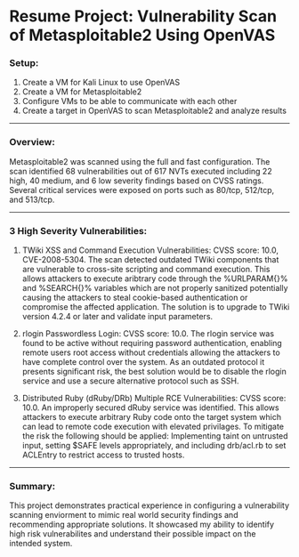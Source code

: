 # Resume Project: Vulnerability Scan of Metasploitable2 Using OpenVAS

### Setup:
1. Create a VM for Kali Linux to use OpenVAS
2. Create a VM for Metasploitable2
3. Configure VMs to be able to communicate with each other
4. Create a target in OpenVAS to scan Metasploitable2 and analyze results

---
### Overview:
Metasploitable2 was scanned using the full and fast configuration. The scan identified 68 vulnerabilities out of 617 NVTs executed including 22 high, 40 medium, and 6 low severity findings based on CVSS ratings. Several critical services were exposed on ports such as 80/tcp, 512/tcp, and 513/tcp.

---

### 3 High Severity Vulnerabilities:

1. TWiki XSS and Command Execution Vulnerabilities: CVSS score: 10.0, CVE-2008-5304. The scan detected outdated TWiki components that are vulnerable to cross-site scripting and command execution. This allows attackers to execute aribtrary code through the %URLPARAM{}% and %SEARCH{}% variables which are not properly sanitized potentially causing the attackers to steal cookie-based authentication or compromise the affected application. The solution is to upgrade to TWiki version 4.2.4 or later and validate input parameters.

2. rlogin Passwordless Login: CVSS score: 10.0. The rlogin service was found to be active without requiring password authentication, enabling remote users root access without credentials allowing the attackers to have complete control over the system. As an outdated protocol it presents significant risk, the best solution would be to disable the rlogin service and use a secure alternative protocol such as SSH.

3. Distributed Ruby (dRuby/DRb) Multiple RCE Vulnerabilities: CVSS score: 10.0. An improperly secured dRuby service was identified. This allows attackers to execute arbitrary Ruby code onto the target system which can lead to remote code execution with elevated privilages. To mitigate the risk the following should be applied: Implementing taint on untrusted input, setting $SAFE levels appropriately, and including drb/acl.rb to set ACLEntry to restrict access to trusted hosts.

---
### Summary:
This project demonstrates practical experience in configuring a vulnerability scanning enviorment to mimic real world security findings and recommending appropriate solutions. It showcased my ability to identify high risk vulnerabilites and understand their possible impact on the intended system.

